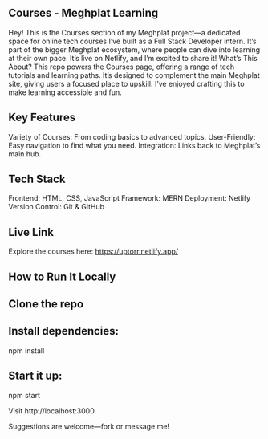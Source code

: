 ## Courses - Meghplat Learning 
Hey! This is the Courses section of my Meghplat project—a dedicated space for online tech courses I’ve built as a Full Stack Developer intern. It’s part of the bigger Meghplat ecosystem, where people can dive into learning at their own pace. It’s live on Netlify, and I’m excited to share it!
What’s This About?
This repo powers the Courses page, offering a range of tech tutorials and learning paths. It’s designed to complement the main Meghplat site, giving users a focused place to upskill. I’ve enjoyed crafting this to make learning accessible and fun.
## Key Features

Variety of Courses: From coding basics to advanced topics.
User-Friendly: Easy navigation to find what you need.
Integration: Links back to Meghplat’s main hub.

## Tech Stack

Frontend: HTML, CSS, JavaScript
Framework: MERN 
Deployment: Netlify
Version Control: Git & GitHub

## Live Link
Explore the courses here: https://uptorr.netlify.app/
## How to Run It Locally

## Clone the repo
 


## Install dependencies:
npm install


## Start it up:
npm start


Visit http://localhost:3000.


Suggestions are welcome—fork or message me!
